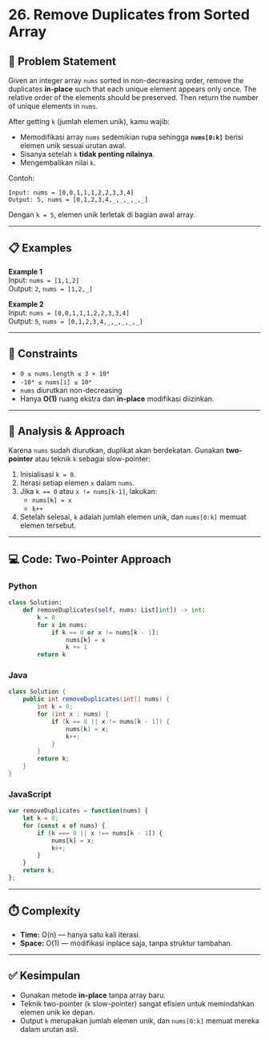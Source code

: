 # 26. Remove Duplicates from Sorted Array

## 🌟 Problem Statement

Given an integer array `nums` sorted in non-decreasing order, remove the duplicates **in-place** such that each unique element appears only once. The relative order of the elements should be preserved. Then return the number of unique elements in `nums`.

After getting `k` (jumlah elemen unik), kamu wajib:
- Memodifikasi array `nums` sedemikian rupa sehingga **`nums[0:k]`** berisi elemen unik sesuai urutan awal.
- Sisanya setelah `k` **tidak penting nilainya**.
- Mengembalikan nilai `k`.

Contoh:
```
Input: nums = [0,0,1,1,1,2,2,3,3,4]
Output: 5, nums = [0,1,2,3,4,_,_,_,_,_]
```
Dengan `k = 5`, elemen unik terletak di bagian awal array.

---

## 📋 Examples

**Example 1**  
Input: `nums = [1,1,2]`  
Output: `2`, `nums = [1,2,_]`

**Example 2**  
Input: `nums = [0,0,1,1,1,2,2,3,3,4]`  
Output: `5`, `nums = [0,1,2,3,4,_,_,_,_,_]`

---

## 🔐 Constraints

- `0 ≤ nums.length ≤ 3 × 10⁴`
- `-10⁴ ≤ nums[i] ≤ 10⁴`
- `nums` diurutkan non-decreasing
- Hanya **O(1)** ruang ekstra dan **in-place** modifikasi diizinkan.

---

## 🧠 Analysis & Approach

Karena `nums` sudah diurutkan, duplikat akan berdekatan. Gunakan **two-pointer** atau teknik `k` sebagai slow-pointer:

1. Inisialisasi `k = 0`.
2. Iterasi setiap elemen `x` dalam `nums`.
3. Jika `k == 0` atau `x != nums[k-1]`, lakukan:
   - `nums[k] = x`
   - `k++`
4. Setelah selesai, `k` adalah jumlah elemen unik, dan `nums[0:k]` memuat elemen tersebut.

---

## 💻 Code: Two-Pointer Approach

### Python
```python
class Solution:
    def removeDuplicates(self, nums: List[int]) -> int:
        k = 0
        for x in nums:
            if k == 0 or x != nums[k - 1]:
                nums[k] = x
                k += 1
        return k
```

### Java
```java
class Solution {
    public int removeDuplicates(int[] nums) {
        int k = 0;
        for (int x : nums) {
            if (k == 0 || x != nums[k - 1]) {
                nums[k] = x;
                k++;
            }
        }
        return k;
    }
}
```

### JavaScript
```javascript
var removeDuplicates = function(nums) {
    let k = 0;
    for (const x of nums) {
        if (k === 0 || x !== nums[k - 1]) {
            nums[k] = x;
            k++;
        }
    }
    return k;
};
```

---

## ⏱️ Complexity

- **Time:** O(n) — hanya satu kali iterasi.
- **Space:** O(1) — modifikasi inplace saja, tanpa struktur tambahan.

---

## ✅ Kesimpulan

- Gunakan metode **in-place** tanpa array baru.
- Teknik two-pointer (`k` slow-pointer) sangat efisien untuk memindahkan elemen unik ke depan.
- Output `k` merupakan jumlah elemen unik, dan `nums[0:k]` memuat mereka dalam urutan asli.
